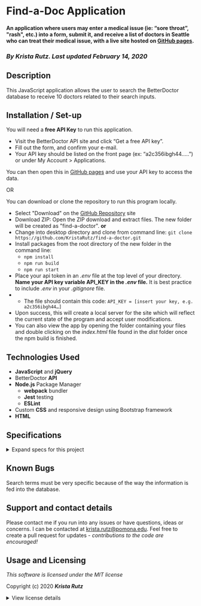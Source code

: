 # Find-a-Doc Application

#### An application where users may enter a medical issue (ie: “sore throat”, "rash", etc.) into a form, submit it, and receive a list of doctors in Seattle who can treat their medical issue, with a live site hosted on [GitHub pages](https://kristarutz.github.io/find-a-doctor/).


### _By **Krista Rutz**. Last updated February 14, 2020_

## Description

This JavaScript application allows the user to search the BetterDoctor database to receive 10 doctors related to their search inputs.

## Installation / Set-up

You will need a **free API Key** to run this application.
* Visit the BetterDoctor API site and click “Get a free API key”.
* Fill out the form, and confirm your e-mail.
* Your API key should be listed on the front page (ex: “a2c356ibgh44…..”) or under My Account > Applications.

You can then open this in [GitHub pages](https://kristarutz.github.io/find-a-doctor/) and use your API key to access the data.

OR

You can download or clone the repository to run this program locally.

* Select "Download" on the [GitHub Repository](https://github.com/KristaRutz/find-a-doctor.git) site 
* Download ZIP: Open the ZIP download and extract files. The new folder will be created as "find-a-doctor".
**or**
* Change into desktop directory and clone from command line: ```git clone https://github.com/KristaRutz/find-a-doctor.git```
* Install packages from the root directory of the new folder in the command line:
  * ```npm install```
  * ```npm run build```
  * ```npm run start```
* Place your api token in an _.env_ file at the top level of your directory. **Name your API key variable API_KEY in the _.env_ file.** It is best practice to include _.env_ in your _.gitignore_ file.
* * The file should contain this code: ``` API_KEY = [insert your key, e.g. a2c356ibgh44…] ```
* Upon success, this will create a local server for the site which will reflect the current state of the program and accept user modifications.
* You can also view the app by opening the folder containing your files and double clicking on the _index.html_ file found in the _dist_ folder once the npm build is finished.

## Technologies Used

* **JavaScript** and **jQuery**
* BetterDoctor **API**
* **Node.js** Package Manager
  * **webpack** bundler
  * **Jest** testing
  * **ESLint**
* Custom **CSS** and responsive design using Bootstrap framework
* **HTML**

## Specifications
<details>
  <summary>Expand specs for this project</summary>

| Spec | Example Input | Expected Output |
| :-------------     | :------------- | :------------- |
| user selects "Find doctor" button to receive a list of doctors in the Seattle area | click | list of doctors |
| If the query response includes any doctors, first name, last name, address, phone number, website and whether or not the doctor is accepting new patients is displayed | click | table of doctor info |
| User enters a medical issue to receive a list of doctors in the Seattle area that fit the search query | Symptom: "sore throat"| "Displaying 15 of 104 matches to your search." |
| user enters a name to receive a list of doctors in the Seattle area that fit the search query | Name: "Mark K" | "Displaying 4 of 4 matches to your search." |
| If no doctors meet the search criteria, the application returns a notification that states that no doctors meet the criteria. | Symptom: "hello" | "Your search did not match any results. |
| If the API call results in an error (any message not a 200 OK), the application returns a notification that states what the error is. | No API Key | There was an error handling your request: 401 (Unauthorized) |


</details>

## Known Bugs

Search terms must be very specific because of the way the information is fed into the database.

## Support and contact details

Please contact me if you run into any issues or have questions, ideas or concerns.  I can be contacted at <krista.rutz@pomona.edu>. Feel free to create a pull request for updates - _contributions to the code are encouraged!_

## Usage and Licensing

*This software is licensed under the MIT license*

Copyright (c) 2020 **_Krista Rutz_**

<details>
  <summary>View license details</summary>

Permission is hereby granted, free of charge, to any person obtaining a copy of this software and associated documentation files (the "Software"), to deal in the Software without restriction, including without limitation the rights to use, copy, modify, merge, publish, distribute, sublicense, and/or sell copies of the Software, and to permit persons to whom the Software is furnished to do so, subject to the following conditions:

The above copyright notice and this permission notice shall be included in all copies or substantial portions of the Software.

THE SOFTWARE IS PROVIDED "AS IS", WITHOUT WARRANTY OF ANY KIND, EXPRESS OR IMPLIED, INCLUDING BUT NOT LIMITED TO THE WARRANTIES OF MERCHANTABILITY, FITNESS FOR A PARTICULAR PURPOSE AND NONINFRINGEMENT. IN NO EVENT SHALL THE AUTHORS OR COPYRIGHT HOLDERS BE LIABLE FOR ANY CLAIM, DAMAGES OR OTHER LIABILITY, WHETHER IN AN ACTION OF CONTRACT, TORT OR OTHERWISE, ARISING FROM, OUT OF OR IN CONNECTION WITH THE SOFTWARE OR THE USE OR OTHER DEALINGS IN THE SOFTWARE.
</details>
